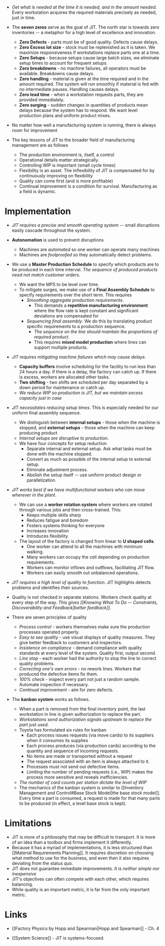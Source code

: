 * *Get what is needed at the time it is needed, and in the amount needed*. Every workstation acquires the required materials precisely as needed, just in time. 

* The **seven zeros** serve as the goal of JIT. The north star is towards zero inventories -- a metaphor for a high level of excellence and innovation.
	* **Zero Defects** - parts must be of good quality. Defects cause delays.
	* **Zero Excess lot size** - stock must be replenished as it is taken. We maximize responsiveness if workstations replace parts one at a time. 
	* **Zero Setups** - because setups cause large batch sizes, we eliminate setup times to account for frequent setups.
	* **Zero breakdowns** - no machine failures, all operators must be available. Breakdowns cause delays. 
	* **Zero handling** - material is given at the time required and in the amount required. The system will run smoothly if material is fed with no intermediate pauses. Handling causes delays.
	* **Zero lead time** - when a workstation requests parts, they are provided immediately. 
	* **Zero surging** - sudden changes in quantities of products mean delays because the system has to respond. We want level production plans and uniform product mixes. 
* No matter how well a manufacturing system is running, there is always room for improvement

* The key lessons of JIT to the broader field of manufacturing management are as follows
	* The production environment is, itself, a control
	* Operational details matter strategically. 
	* Controlling WIP is important (small cycle times)
	* Flexibility is an asset. The inflexibility of JIT is compensated for by continuously improving on flexibility
	* Quality can come first (and is more profitable)
	* Continual improvement is a condition for survival. Manufacturing as a field is dynamic.
# Implementation
* *JIT requires a precise and smooth operating system* -- small disruptions easily cascade throughout the system. 
* **Autonomation** is used to prevent disruptions
	* Machines are *automated* so one worker can operate many machines
	* Machines are *foolproofed* so they automatically detect problems.

* We use a **Master Production Schedule** to specify which products are to be produced in each time interval. *The sequence of produced products need not match customer orders*. 
	* We want the MPS to be level over time. 
	* To mitigate surges, we make use of a **Final Assembly Schedule** to specify requirements over the short term. This requires
		* *Smoothing aggregate production requirements*. 
			* This demands a **repetitive manufacturing environment** where the flow rate is kept constant and significant deviations are compensated for
		* *Sequencing final assembly*. We do this by translating product specific requirements to a production sequence.
			* *The sequence on the line should maintain the proportions of required product*. 
			* This requires **mixed model production** where lines can support multiple products. 

* *JIT requires mitigating machine failures which may cause delays*. 
	* **Capacity buffers** involve scheduling for the facility to run less than 24 hours a day. If there is a delay, the factory can catch up. If there is excess, workers are allocated other tasks. 
	* **Two shifting** - two shifts are scheduled per day separated by a down period for maintenance or catch up. 
	* *We reduce WIP so production is JIT, but we maintain excess capacity just in case*

* *JIT necessitates reducing setup times*. This is especially needed for our uniform final assembly sequence.
	* We distinguish between **internal setups** - those when the machine is stopped, and **external setups** - those when the machine can keep producing product
	* *Internal setups are disruptive to production*.
	* We have four concepts for setup reduction
		* Separate internal and external setup. Ask what tasks must be done with the machine stopped.
		* Convert as much as possible of the internal setup to external setup. 
		* Eliminate adjustment process.
		* Abolish the setup itself -- use uniform product design or parallelization. 

* *JIT works best if we have multifunctional workers who can move wherever in the plant*. 
	* We can use a **worker rotation system** where workers are rotated through various jobs and then cross-trained. This:
		* Keeps multiple skills sharp
		* Reduces fatigue and boredom
		* Fosters systems thinking for everyone
		* Increases innovation
		* Introduces flexibility
	* The layout of the factory is changed from linear to **U shaped cells**.  
		* One worker can attend to all the machines with minimum walking.
		* Many workers can occupy the cell depending on production requirements.
		* Workers can monitor inflows and outflows, facilitating JIT flow.
		* Workers can easily smooth out unbalanced operations.
* *JIT requires a high level of quality to function*. JIT highlights detects problems and identifies their sources. 
* Quality is not checked in separate stations. Workers check quality at every step of the way. *This gives [[Knowing What To Do -- Constraints, Discoverability and Feedback|better feedback]]*. 
* There are seven principles of quality 
	* *Process control* - workers themselves make sure the production processes operated properly. 
	* *Easy to see quality* - use visual displays of quality measures. They give better feedback to customers and inspectors.
	* *Insistence on compliance* - demand compliance with quality standards at every level of the system. Quality first, output second. 
	* *Line stop* - each worker had the authority to stop the line to correct quality problems.
	* *Correcting one's own errors* - no rework lines. Workers that produced the defective items fix them. 
	* *100% check* - inspect every part not just a random sample. Automate inspection if necessary. 
	* *Continual improvement* - aim for zero defects. 

* The **kanban system** works as follows. 
	* When a part is removed from the final inventory point, the last workstation in line is given authorization to replace the part. 
	* *Workstations send authorization signals upstream to replace the part just used.*
	* Toyota has formulated six rules for kanban
		* Each process issues requests (via move  cards) to its suppliers when it consumes its supplies
		* Each process produces (via production cards) according to the quantity and sequence of incoming requests.
		* No items are made or transported without a request
		* The request associated with an item is always attached to it.
		* Processes must not send out defective items.
		* Limiting the number of pending requests (i.e., WIP) makes the process more sensitive and reveals inefficiencies.
	* *The number of card counts per station dictate the level of WIP*
	* The mechanics of the kanban system is similar to [[Inventory Management and Control#Base Stock Model|the base stock model]]. Every time a part is consumed, a request is made for that many parts to be produced (in effect, a level base stock is kept).
# Limitations
* JIT is more of a philosophy that may be difficult to transport. It is more of an idea than a toolbox and firms implement it differently.
* Because it has a myriad of implementations, it is less structured than [[Material Requirements Planning]]. It requires discretion on choosing what method to use for  the business, and even then it also requires deviating from the status quo.
* JIT does not guarantee immediate improvements. *It is neither simple nor inexpensive*
* JIT's objectives can often compete with each other, which requires balancing.
* While quality is an important metric, it is far from the only important metric.
# Links
* [[Factory Physics by Hopp and Spearman|Hopp and Spearman]] - Ch. 4

* [[System Science]] - JIT is systems-focused. 